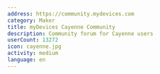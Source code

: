 ```yaml
---
address: https://community.mydevices.com
category: Maker
title: myDevices Cayenne Community
description: Community forum for Cayenne users
userCount: 13272
icon: cayenne.jpg
activity: medium
language: en
---
```

